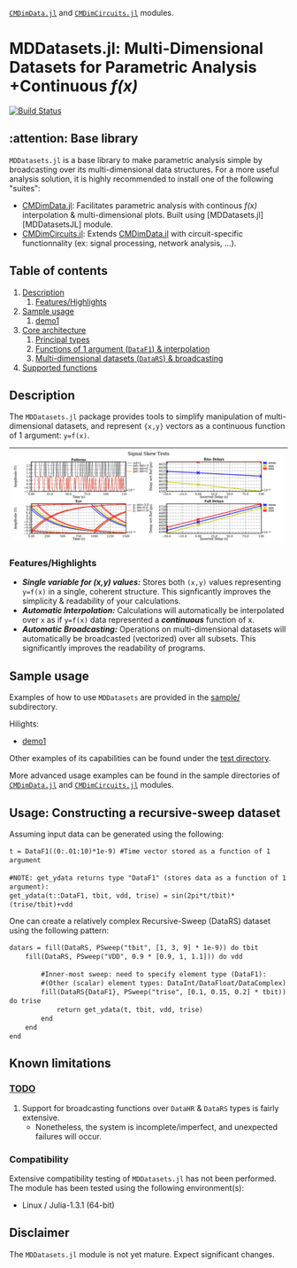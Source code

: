 <!-- Reference-style links to make tables & lists more readable -->
[CMDimDataJL]: <https://github.com/ma-laforge/CMDimData.jl>
[CMDimCircuitsJL]: <https://github.com/ma-laforge/CMDimCircuits.jl>
[CMDimData_sample]: <https://github.com/ma-laforge/CMDimData.jl/tree/master/sample>
[CMDimCircuits_sample]: <https://github.com/ma-laforge/CMDimCircuits.jl/tree/master/sample>

[`CMDimData.jl`](https://github.com/ma-laforge/CMDimData.jl/tree/master/sample) and [`CMDimCircuits.jl`](https://github.com/ma-laforge/CMDimCircuits.jl/tree/master/sample) modules.

# MDDatasets.jl: Multi-Dimensional Datasets for Parametric Analysis +Continuous <var>f(x)</var>
[![Build Status](https://travis-ci.org/ma-laforge/MDDatasets.jl.svg?branch=master)](https://travis-ci.org/ma-laforge/MDDatasets.jl)

## :attention: Base library
`MDDatasets.jl` is a base library to make parametric analysis simple by broadcasting over its multi-dimensional data structures.  For a more useful analysis solution, it is highly recommended to install one of the following "suites":
 - [CMDimData.jl][CMDimDataJL]: Facilitates parametric analysis with continous <var>f(x)</var> interpolation & multi-dimensional plots. Built using [MDDatasets.jl][MDDatasetsJL] module.
 - [CMDimCircuits.jl][CMDimCircuitsJL]: Extends [CMDimData.jl][CMDimDataJL] with circuit-specific functionnality (ex: signal processing, network analysis, ...).

## Table of contents

 1. [Description](#Description)
    1. [Features/Highlights](#Highlights)
 1. [Sample usage](#SampleUsage)
    1. [demo1](doc/demo1.md)
 1. [Core architecture](doc/architecture.md)
    1. [Principal types](doc/architecture.md#PrincipalTypes)
    1. [Functions of 1 argument (`DataF1`) & interpolation](doc/architecture.md#F1Arg)
    1. [Multi-dimensional datasets (`DataRS`) & broadcasting](doc/architecture.md#MDDatasets)
 1. [Supported functions](doc/architecture.md#SupportedFunctions)

<a name="Description"></a>
## Description
The `MDDatasets.jl` package provides tools to simplify manipulation of multi-dimensional datasets, and represent `{x,y}` vectors as a continuous function of 1 argument: `y=f(x)`.

| <img src="https://github.com/ma-laforge/FileRepo/blob/master/SignalProcessing/sampleplots/demo15.png" width="850"> |
| :---: |

<a name="Highlights"></a>
### Features/Highlights
- ***Single variable for (x,y) values:*** Stores both `(x,y)` values representing `y=f(x)` in a single, coherent structure.  This signficantly improves the simplicity & readability of your calculations.
- ***Automatic Interpolation:*** Calculations will automatically be interpolated over `x` as if `y=f(x)` data represented a ***continuous*** function of x.
- ***Automatic Broadcasting:*** Operations on multi-dimensional datasets will automatically be broadcasted (vectorized) over all subsets.  This significantly improves the readability of programs.

<a name="SampleUsage"></a>
## Sample usage
Examples of how to use `MDDatasets` are provided in the [sample/](sample) subdirectory.

Hilights:
 - [demo1](doc/demo1.md)

Other examples of its capabilities can be found under the [test directory](test/).

More advanced usage examples can be found in the sample directories of [`CMDimData.jl`][CMDimData_sample] and [`CMDimCircuits.jl`][CMDimCircuits_sample] modules.

<a name="SampleUsage_DataRS"></a>
## Usage: Constructing a recursive-sweep dataset

Assuming input data can be generated using the following:

	t = DataF1((0:.01:10)*1e-9) #Time vector stored as a function of 1 argument

	#NOTE: get_ydata returns type "DataF1" (stores data as a function of 1 argument):
	get_ydata(t::DataF1, tbit, vdd, trise) = sin(2pi*t/tbit)*(trise/tbit)+vdd

One can create a relatively complex Recursive-Sweep (DataRS) dataset using the following pattern:

	datars = fill(DataRS, PSweep("tbit", [1, 3, 9] * 1e-9)) do tbit
		fill(DataRS, PSweep("VDD", 0.9 * [0.9, 1, 1.1])) do vdd

			#Inner-most sweep: need to specify element type (DataF1):
			#(Other (scalar) element types: DataInt/DataFloat/DataComplex)
			fill(DataRS{DataF1}, PSweep("trise", [0.1, 0.15, 0.2] * tbit)) do trise
				return get_ydata(t, tbit, vdd, trise)
			end
		end
	end

<a name="KnownLimitations"></a>
## Known limitations

### [TODO](TODO.md)

 1. Support for broadcasting functions over `DataHR` & `DataRS` types is fairly extensive.
    - Nonetheless, the system is incomplete/imperfect, and unexpected failures will occur.

### Compatibility

Extensive compatibility testing of `MDDatasets.jl` has not been performed.  The module has been tested using the following environment(s):

- Linux / Julia-1.3.1 (64-bit)

## Disclaimer

The `MDDatasets.jl` module is not yet mature.  Expect significant changes.
